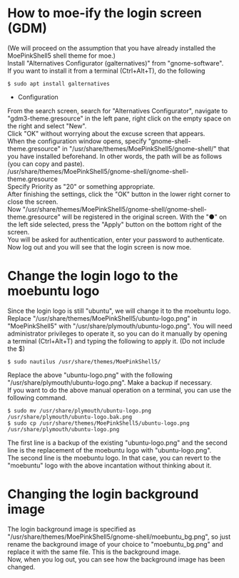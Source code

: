 # How to moe-ify the login screen (GDM)

(We will proceed on the assumption that you have already installed the MoePinkShell5 shell theme for moe.)  
Install "Alternatives Configurator (galternatives)" from "gnome-software".  
If you want to install it from a terminal (Ctrl+Alt+T), do the following  

	$ sudo apt install galternatives

* Configuration

From the search screen, search for "Alternatives Configurator", navigate to "gdm3-theme.gresource" in the left pane, right click on the empty space on the right and select "New".  
Click "OK" without worrying about the excuse screen that appears.  
When the configuration window opens, specify "gnome-shell-theme.gresource" in "/usr/share/themes/MoePinkShell5/gnome-shell/" that you have installed beforehand. In other words, the path will be as follows (you can copy and paste).  
/usr/share/themes/MoePinkShell5/gnome-shell/gnome-shell-theme.gresource  
Specify Priority as "20" or something appropriate.  
After finishing the settings, click the "OK" button in the lower right corner to close the screen.  
Now "/usr/share/themes/MoePinkShell5/gnome-shell/gnome-shell-theme.gresource" will be registered in the original screen. With the "●" on the left side selected, press the "Apply" button on the bottom right of the screen.  
You will be asked for authentication, enter your password to authenticate.  
Now log out and you will see that the login screen is now moe.

# Change the login logo to the moebuntu logo

Since the login logo is still "ubuntu", we will change it to the moebuntu logo. Replace "/usr/share/themes/MoePinkShell5/ubuntu-logo.png" in "MoePinkShell5" with "/usr/share/plymouth/ubuntu-logo.png". You will need administrator privileges to operate it, so you can do it manually by opening a terminal (Ctrl+Alt+T) and typing the following to apply it. (Do not include the $)  

	$ sudo nautilus /usr/share/themes/MoePinkShell5/

Replace the above "ubuntu-logo.png" with the following "/usr/share/plymouth/ubuntu-logo.png". Make a backup if necessary.  
If you want to do the above manual operation on a terminal, you can use the following command.  

	$ sudo mv /usr/share/plymouth/ubuntu-logo.png /usr/share/plymouth/ubuntu-logo.bak.png
	$ sudo cp /usr/share/themes/MoePinkShell5/ubuntu-logo.png /usr/share/plymouth/ubuntu-logo.png

The first line is a backup of the existing "ubuntu-logo.png" and the second line is the replacement of the moebuntu logo with "ubuntu-logo.png".  
The second line is the moebuntu logo. In that case, you can revert to the "moebuntu" logo with the above incantation without thinking about it.  

# Changing the login background image

The login background image is specified as "/usr/share/themes/MoePinkShell5/gnome-shell/moebuntu_bg.png", so just rename the background image of your choice to "moebuntu_bg.png" and replace it with the same file. This is the background image.  
Now, when you log out, you can see how the background image has been changed.

